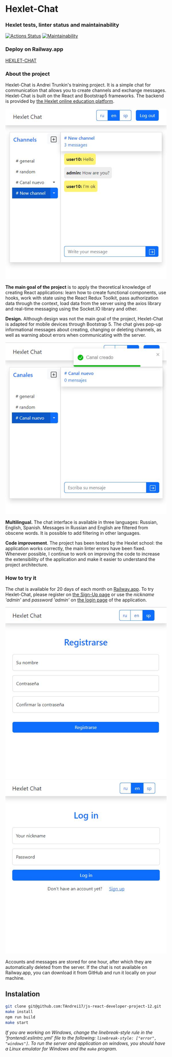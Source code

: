 # Hexlet-Chat

### Hexlet tests, linter status and maintainability

[![Actions Status](https://github.com/TAndrei17/js-react-developer-project-12/workflows/hexlet-check/badge.svg)](https://github.com/TAndrei17/js-react-developer-project-12/actions) [![Maintainability](https://api.codeclimate.com/v1/badges/5905b9d1320b5fcba8ea/maintainability)](https://codeclimate.com/github/TAndrei17/js-react-developer-project-12/maintainability)

### Deploy on Railway.app

[HEXLET-CHAT](http://js-react-developer-project-12-production-1e82.up.railway.app/)

### About the project

Hexlet-Chat is Andrei Trunkin's training project. It is a simple chat for communication that allows you to create channels and exchange messages. Hexlet-Chat is built on the React and Bootstrap5 frameworks. The backend is provided by [the Hexlet online education platform](https://hexlet.io/).

![Hexlet-Chat](/images/mainTexting_eng.JPG)

**The main goal of the project** is to apply the theoretical knowledge of creating React applications: learn how to create functional components, use hooks, work with state using the React Redux Toolkit, pass authorization data through the context, load data from the server using the axios library and real-time messaging using the Socket.IO library and other.

**Design.** Although design was not the main goal of the project, Hexlet-Chat is adapted for mobile devices through Bootstrap 5. The chat gives pop-up informational messages about creating, changing or deleting channels, as well as warning about errors when communicating with the server.

![Main page. Create channel](/images/mainCrearPopUp_esp.JPG)

**Multilingual.** The chat interface is available in three languages: Russian, English, Spanish. Messages in Russian and English are filtered from obscene words. It is possible to add filtering in other languages.

**Code improvement**. The project has been tested by the Hexlet school: the application works correctly, the main linter errors have been fixed. Whenever possible, I continue to work on improving the code to increase the extensibility of the application and make it easier to understand the project architecture.

### How to try it

The chat is available for 20 days of each month on [Railway.app](http://js-react-developer-project-12-production-1e82.up.railway.app/). To try Hexlet-Chat, please register on [the Sign-Up page](https://js-react-developer-project-12-production-1e82.up.railway.app/signup) or use the *nickname 'admin'* and *password 'admin'* on [the login page](https://js-react-developer-project-12-production-1e82.up.railway.app/login) of the application.

![Sign-Up page](/images/signUp_esp.JPG) ![Login Page](/images/logIn_eng.JPG)

Accounts and messages are stored for one hour, after which they are automatically deleted from the server. If the chat is not available on Railway.app, you can download it from GitHub and run it locally on your machine.

## Instalation
```sh
git clone git@github.com:TAndrei17/js-react-developer-project-12.git
make install
npm run build
make start
```

*If you are working on Windows, change the linebreak-style rule in the ‘frontend/.eslintrc.yml’ file to the following: `linebreak-style: ["error", "windows"]`. To run the server and application on windows, you should have a Linux emulator for Windows and the `make` program.*